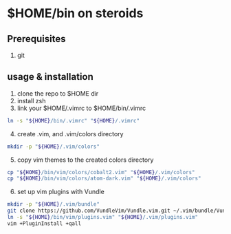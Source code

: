 # $HOME/bin on steroids 

## Prerequisites
1. git

## usage & installation

1. clone the repo to $HOME dir
2. install zsh
3. link your $HOME/.vimrc to $HOME/bin/.vimrc
```bash
ln -s "${HOME}/bin/.vimrc" "${HOME}/.vimrc"
```
4. create .vim, and .vim/colors directory
```bash
mkdir -p "${HOME}/.vim/colors"
```
5. copy vim themes to the created colors directory
```bash
cp "${HOME}/bin/vim/colors/cobalt2.vim" "${HOME}/.vim/colors"
cp "${HOME}/bin/vim/colors/atom-dark.vim" "${HOME}/.vim/colors"
```
6. set up vim plugins with Vundle
```bash
mkdir -p "${HOME}/.vim/bundle"
git clone https://github.com/VundleVim/Vundle.vim.git ~/.vim/bundle/Vundle.vim
ln -s "${HOME}/bin/vim/plugins.vim" "${HOME}/.vim/plugins.vim"
vim +PluginInstall +qall
```

